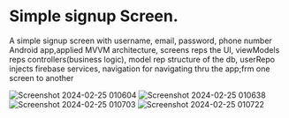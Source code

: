 # Simple signup Screen.

A simple signup screen with username, email, password, phone number
Android app,applied MVVM architecture, screens reps the UI, viewModels reps controllers(business
logic), model rep structure of the db, userRepo injects firebase
services, navigation for navigating thru the app;frm one screen to another


![Screenshot 2024-02-25 010604](https://github.com/Abigael-Wasabi/signupANDROID/assets/94919325/55071029-6c0d-4f16-962e-b268d9cb04ba)
![Screenshot 2024-02-25 010638](https://github.com/Abigael-Wasabi/signupANDROID/assets/94919325/9f03ae2f-bd4d-443f-98c1-c40a3da3c5b1)
![Screenshot 2024-02-25 010703](https://github.com/Abigael-Wasabi/signupANDROID/assets/94919325/9667574f-ac43-4520-8fba-efd83c12325a)
![Screenshot 2024-02-25 010722](https://github.com/Abigael-Wasabi/signupANDROID/assets/94919325/3483bdac-8669-49ae-96f1-98e1bff19f18)

